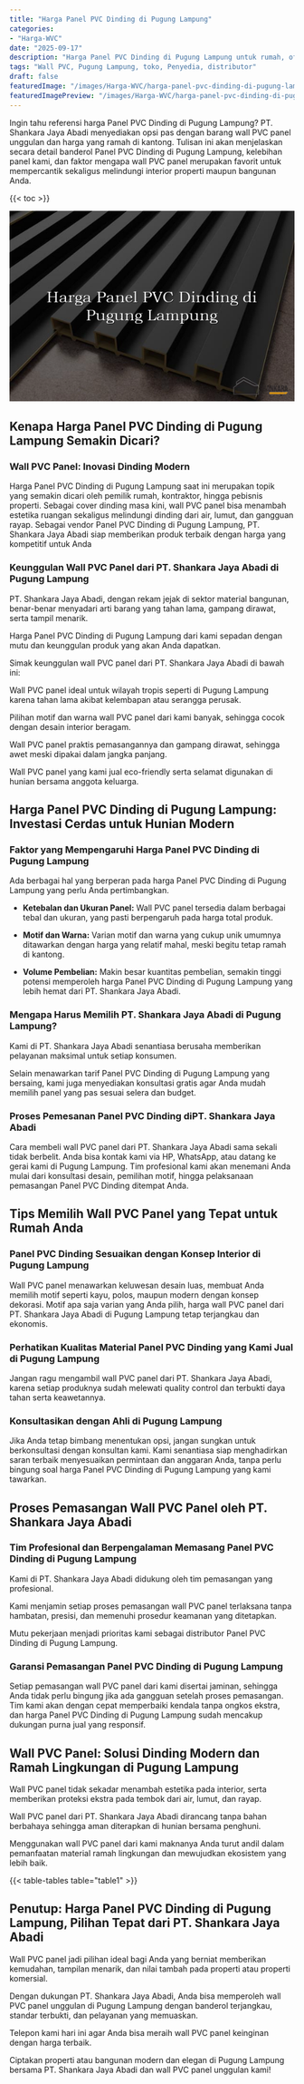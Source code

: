 ```yaml
---
title: "Harga Panel PVC Dinding di Pugung Lampung"
categories:
- "Harga-WVC"
date: "2025-09-17"
description: "Harga Panel PVC Dinding di Pugung Lampung untuk rumah, office, dan gerai. Produk berkualitas, variasi motif, warna elegan, beserta layanan pemasangan dikerjakan oleh teknisi ahli serta kepastian resmi!|Jasa penjualan Panel PVC Dinding di Pugung Lampung bagi kebutuhan hunian, office, maupun gerai, dengan material berkualitas dan instalasi oleh teknisi berpengalaman serta kepastian resmi.|Alternatif Panel PVC Dinding di Pugung Lampung yang terpercaya bagi hunian, kantor, serta toko, bersama material terbaik dan instalasi oleh teknisi ahli serta garansi resmi.|Penyediaan Panel PVC Dinding di Pugung Lampung bagi hunian, office, serta gerai, dengan material berkualitas dan penempatan oleh teknisi profesional, lengkap beserta kepastian resmi.}"
tags: "Wall PVC, Pugung Lampung, toko, Penyedia, distributor"
draft: false
featuredImage: "/images/Harga-WVC/harga-panel-pvc-dinding-di-pugung-lampung.png"
featuredImagePreview: "/images/Harga-WVC/harga-panel-pvc-dinding-di-pugung-lampung.png"
---
```


Ingin tahu referensi harga Panel PVC Dinding di Pugung Lampung? PT. Shankara Jaya Abadi menyediakan opsi pas dengan barang wall PVC panel unggulan dan harga yang ramah di kantong. Tulisan ini akan menjelaskan secara detail banderol Panel PVC Dinding di Pugung Lampung, kelebihan panel kami, dan faktor mengapa wall PVC panel merupakan favorit untuk mempercantik sekaligus melindungi interior properti maupun bangunan Anda.

{{< toc >}}

![Harga Panel PVC Dinding di Pugung Lampung](/images/Harga-WVC/Harga-Panel-PVC-Dinding-di-Pugung-Lampung.png)

## Kenapa Harga Panel PVC Dinding di Pugung Lampung Semakin Dicari?

### Wall PVC Panel: Inovasi Dinding Modern

Harga Panel PVC Dinding di Pugung Lampung saat ini merupakan topik yang semakin dicari oleh pemilik rumah, kontraktor, hingga pebisnis properti. Sebagai cover dinding masa kini, wall PVC panel bisa menambah estetika ruangan sekaligus melindungi dinding dari air, lumut, dan gangguan rayap. Sebagai vendor Panel PVC Dinding di Pugung Lampung, PT. Shankara Jaya Abadi siap memberikan produk terbaik dengan harga yang kompetitif untuk Anda

### Keunggulan Wall PVC Panel dari PT. Shankara Jaya Abadi di Pugung Lampung

PT. Shankara Jaya Abadi, dengan rekam jejak di sektor material bangunan, benar-benar menyadari arti barang yang tahan lama, gampang dirawat, serta tampil menarik.

Harga Panel PVC Dinding di Pugung Lampung dari kami sepadan dengan mutu dan keunggulan produk yang akan Anda dapatkan.

Simak keunggulan wall PVC panel dari PT. Shankara Jaya Abadi di bawah ini:

Wall PVC panel ideal untuk wilayah tropis seperti di Pugung Lampung karena tahan lama akibat kelembapan atau serangga perusak.

Pilihan motif dan warna wall PVC panel dari kami banyak, sehingga cocok dengan desain interior beragam.

Wall PVC panel praktis pemasangannya dan gampang dirawat, sehingga awet meski dipakai dalam jangka panjang.

Wall PVC panel yang kami jual eco-friendly serta selamat digunakan di hunian bersama anggota keluarga.

## Harga Panel PVC Dinding di Pugung Lampung: Investasi Cerdas untuk Hunian Modern

### Faktor yang Mempengaruhi Harga Panel PVC Dinding di Pugung Lampung

Ada berbagai hal yang berperan pada harga Panel PVC Dinding di Pugung Lampung yang perlu Anda pertimbangkan.

- **Ketebalan dan Ukuran Panel:** Wall PVC panel tersedia dalam berbagai tebal dan ukuran, yang pasti berpengaruh pada harga total produk.

- **Motif dan Warna:** Varian motif dan warna yang cukup unik umumnya ditawarkan dengan harga yang relatif mahal, meski begitu tetap ramah di kantong.

- **Volume Pembelian:** Makin besar kuantitas pembelian, semakin tinggi potensi memperoleh harga Panel PVC Dinding di Pugung Lampung yang lebih hemat dari PT. Shankara Jaya Abadi.

### Mengapa Harus Memilih PT. Shankara Jaya Abadi di Pugung Lampung?

Kami di PT. Shankara Jaya Abadi senantiasa berusaha memberikan pelayanan maksimal untuk setiap konsumen.

Selain menawarkan tarif Panel PVC Dinding di Pugung Lampung yang bersaing, kami juga menyediakan konsultasi gratis agar Anda mudah memilih panel yang pas sesuai selera dan budget.

### Proses Pemesanan Panel PVC Dinding diPT. Shankara Jaya Abadi

Cara membeli wall PVC panel dari PT. Shankara Jaya Abadi sama sekali tidak berbelit. Anda bisa kontak kami via HP, WhatsApp, atau datang ke gerai kami di Pugung Lampung. Tim profesional kami akan menemani Anda mulai dari konsultasi desain, pemilihan motif, hingga pelaksanaan pemasangan Panel PVC Dinding ditempat Anda.

## Tips Memilih Wall PVC Panel yang Tepat untuk Rumah Anda

### Panel PVC Dinding Sesuaikan dengan Konsep Interior di Pugung Lampung

Wall PVC panel menawarkan keluwesan desain luas, membuat Anda memilih motif seperti kayu, polos, maupun modern dengan konsep dekorasi. Motif apa saja varian yang Anda pilih, harga wall PVC panel dari PT. Shankara Jaya Abadi di Pugung Lampung tetap terjangkau dan ekonomis.

### Perhatikan Kualitas Material Panel PVC Dinding yang Kami Jual di Pugung Lampung

Jangan ragu mengambil wall PVC panel dari PT. Shankara Jaya Abadi, karena setiap produknya sudah melewati quality control dan terbukti daya tahan serta keawetannya.

### Konsultasikan dengan Ahli di Pugung Lampung

Jika Anda tetap bimbang menentukan opsi, jangan sungkan untuk berkonsultasi dengan konsultan kami. Kami senantiasa siap menghadirkan saran terbaik menyesuaikan permintaan dan anggaran Anda, tanpa perlu bingung soal harga Panel PVC Dinding di Pugung Lampung yang kami tawarkan.

## Proses Pemasangan Wall PVC Panel oleh PT. Shankara Jaya Abadi

### Tim Profesional dan Berpengalaman Memasang Panel PVC Dinding di Pugung Lampung

Kami di PT. Shankara Jaya Abadi didukung oleh tim pemasangan yang profesional.

Kami menjamin setiap proses pemasangan wall PVC panel terlaksana tanpa hambatan, presisi, dan memenuhi prosedur keamanan yang ditetapkan.

Mutu pekerjaan menjadi prioritas kami sebagai distributor Panel PVC Dinding di Pugung Lampung.

### Garansi Pemasangan Panel PVC Dinding di Pugung Lampung

Setiap pemasangan wall PVC panel dari kami disertai jaminan, sehingga Anda tidak perlu bingung jika ada gangguan setelah proses pemasangan. Tim kami akan dengan cepat memperbaiki kendala tanpa ongkos ekstra, dan harga Panel PVC Dinding di Pugung Lampung sudah mencakup dukungan purna jual yang responsif.

## Wall PVC Panel: Solusi Dinding Modern dan Ramah Lingkungan di Pugung Lampung

Wall PVC panel tidak sekadar menambah estetika pada interior, serta memberikan proteksi ekstra pada tembok dari air, lumut, dan rayap.

Wall PVC panel dari PT. Shankara Jaya Abadi dirancang tanpa bahan berbahaya sehingga aman diterapkan di hunian bersama penghuni.

Menggunakan wall PVC panel dari kami maknanya Anda turut andil dalam pemanfaatan material ramah lingkungan dan mewujudkan ekosistem yang lebih baik.

{{< table-tables table="table1" >}}

## Penutup: Harga Panel PVC Dinding di Pugung Lampung, Pilihan Tepat dari PT. Shankara Jaya Abadi

Wall PVC panel jadi pilihan ideal bagi Anda yang berniat memberikan kemudahan, tampilan menarik, dan nilai tambah pada properti atau properti komersial.

Dengan dukungan PT. Shankara Jaya Abadi, Anda bisa memperoleh wall PVC panel unggulan di Pugung Lampung dengan banderol terjangkau, standar terbukti, dan pelayanan yang memuaskan.

Telepon kami hari ini agar Anda bisa meraih wall PVC panel keinginan dengan harga terbaik.

Ciptakan properti atau bangunan modern dan elegan di Pugung Lampung bersama PT. Shankara Jaya Abadi dan wall PVC panel unggulan kami!
